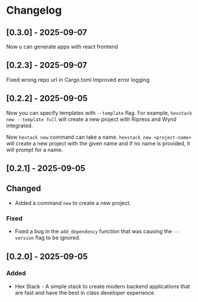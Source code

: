 # Changelog

## [0.3.0] - 2025-09-07

Now u can generate apps with react frontend

## [0.2.3] - 2025-09-07

Fixed wrong repo url in Cargo.toml
Improved error logging

## [0.2.2] - 2025-09-05

Now you can specify templates with `--template` flag. For example, `hexstack new --template full` will create a new project with Ripress and Wynd integrated.

Now `hextack new` command can take a name. `hexstack new <project-name>` will create a new project with the given name and if no name is provided, it will prompt for a name.

## [0.2.1] - 2025-09-05

## Changed

- Added a command `new` to create a new project.

### Fixed

- Fixed a bug in the `add_dependency` function that was causing the `--version` flag to be ignored.

## [0.2.0] - 2025-09-05

### Added

- Hex Stack - A simple stack to create modern backend applications that are fast and have the best in class developer experience.
